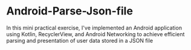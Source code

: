 # Android-Parse-Json-file
In this mini practical exercise, I've implemented an Android application using Kotlin, RecyclerView, and Android Networking to achieve efficient parsing and presentation of user data stored in a JSON file

